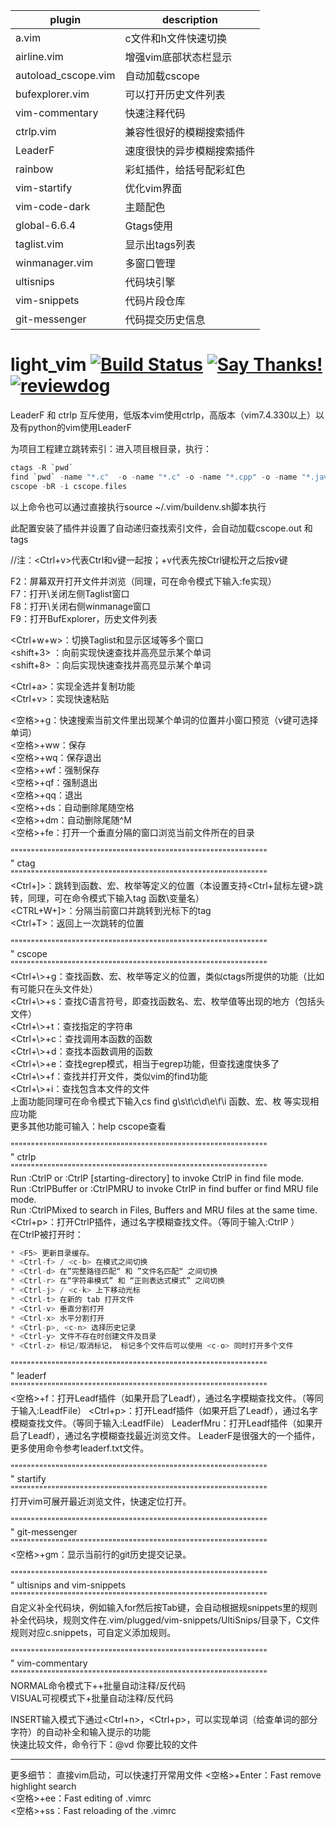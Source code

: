 |  plugin  | description  |
|  ----  | ----  |
| a.vim  | c文件和h文件快速切换 |
| airline.vim  | 增强vim底部状态栏显示 |
| autoload_cscope.vim   | 自动加载cscope |
| bufexplorer.vim  | 可以打开历史文件列表 |
| vim-commentary  | 快速注释代码 |
| ctrlp.vim  | 兼容性很好的模糊搜索插件 |
| LeaderF  | 速度很快的异步模糊搜索插件 |
| rainbow  | 彩虹插件，给括号配彩虹色 |
| vim-startify  | 优化vim界面 |
| vim-code-dark  | 主题配色 |
| global-6.6.4 | Gtags使用 |
| taglist.vim  | 显示出tags列表 |
| winmanager.vim | 多窗口管理 |
| ultisnips  | 代码块引擎 |
| vim-snippets | 代码片段仓库 |
| git-messenger | 代码提交历史信息 |

# light_vim [![Build Status](https://travis-ci.org/vim-airline/vim-airline.svg?branch=master)](https://travis-ci.org/vim-airline/vim-airline) [![Say Thanks!](https://img.shields.io/badge/Say%20Thanks-!-1EAEDB.svg)](https://saythanks.io/to/cb%40256bit.org) [![reviewdog](https://github.com/vim-airline/vim-airline/workflows/reviewdog/badge.svg?branch=master&event=push)](https://github.com/vim-airline/vim-airline/actions?query=workflow%3Areviewdog+event%3Apush+branch%3Amaster)



LeaderF 和 ctrlp 互斥使用，低版本vim使用ctrlp，高版本（vim7.4.330以上）以及有python的vim使用LeaderF


为项目工程建立跳转索引：进入项目根目录，执行：  
```c
ctags -R `pwd`  
find `pwd` -name "*.c"  -o -name "*.c" -o -name "*.cpp" -o -name "*.java" > cscope.files  
cscope -bR -i cscope.files
```

以上命令也可以通过直接执行source ~/.vim/buildenv.sh脚本执行

此配置安装了插件并设置了自动递归查找索引文件，会自动加载cscope.out 和 tags

//注：<Ctrl+v>代表Ctrl和v键一起按；<Ctrl>+v代表先按Ctrl键松开之后按v键

F2：屏幕双开打开文件并浏览（同理，可在命令模式下输入:fe实现）    
F7：打开\关闭左侧Taglist窗口  
F8：打开\关闭右侧winmanage窗口  
F9：打开BufExplorer，历史文件列表

<Ctrl+w+w>：切换Taglist和显示区域等多个窗口  
<shift+3> ：向前实现快速查找并高亮显示某个单词  
<shift+8> ：向后实现快速查找并高亮显示某个单词

<Ctrl+a>：实现全选并复制功能  
<Ctrl+v>：实现快速粘贴

<空格>+g：快速搜索当前文件里出现某个单词的位置并小窗口预览（v键可选择单词）  
<空格>+ww：保存  
<空格>+wq：保存退出  
<空格>+wf：强制保存  
<空格>+qf：强制退出  
<空格>+qq：退出  
<空格>+ds：自动删除尾随空格  
<空格>+dm：自动删除尾随^M  
<空格>+fe：打开一个垂直分隔的窗口浏览当前文件所在的目录  

"""""""""""""""""""""""""""""""""""""""""""""""""""""""""""""""  
" ctag  
"""""""""""""""""""""""""""""""""""""""""""""""""""""""""""""""  
<Ctrl+]>：跳转到函数、宏、枚举等定义的位置（本设置支持<Ctrl+鼠标左键>跳转，同理，可在命令模式下输入tag 函数\变量名）  
<CTRL+W+]>：分隔当前窗口并跳转到光标下的tag  
<Ctrl+T>：返回上一次跳转的位置  

"""""""""""""""""""""""""""""""""""""""""""""""""""""""""""""""  
" cscope  
"""""""""""""""""""""""""""""""""""""""""""""""""""""""""""""""  
<Ctrl+\\>+g：查找函数、宏、枚举等定义的位置，类似ctags所提供的功能（比如有可能只在头文件处）  
<Ctrl+\\>+s：查找C语言符号，即查找函数名、宏、枚举值等出现的地方（包括头文件）  
<Ctrl+\\>+t：查找指定的字符串  
<Ctrl+\\>+c：查找调用本函数的函数  
<Ctrl+\\>+d：查找本函数调用的函数  
<Ctrl+\\>+e：查找egrep模式，相当于egrep功能，但查找速度快多了  
<Ctrl+\\>+f：查找并打开文件，类似vim的find功能  
<Ctrl+\\>+i：查找包含本文件的文件  
上面功能同理可在命令模式下输入cs find g\s\t\c\d\e\f\i 函数、宏、枚 等实现相应功能  
更多其他功能可输入：help cscope查看


"""""""""""""""""""""""""""""""""""""""""""""""""""""""""""""""  
" ctrlp  
"""""""""""""""""""""""""""""""""""""""""""""""""""""""""""""""  
Run :CtrlP or :CtrlP [starting-directory] to invoke CtrlP in find file mode.  
Run :CtrlPBuffer or :CtrlPMRU to invoke CtrlP in find buffer or find MRU file mode.  
Run :CtrlPMixed to search in Files, Buffers and MRU files at the same time.  
<Ctrl+p>：打开CtrlP插件，通过名字模糊查找文件。（等同于输入:CtrlP ）  
在CtrlP被打开时：  
```c
* <F5> 更新目录缓存。
* <Ctrl-f> / <c-b> 在模式之间切换
* <Ctrl-d> 在”完整路径匹配“ 和 ”文件名匹配“ 之间切换
* <Ctrl-r> 在“字符串模式” 和 “正则表达式模式” 之间切换
* <Ctrl-j> / <c-k> 上下移动光标
* <Ctrl-t> 在新的 tab 打开文件
* <Ctrl-v> 垂直分割打开
* <Ctrl-x> 水平分割打开
* <Ctrl-p>, <c-n> 选择历史记录
* <Ctrl-y> 文件不存在时创建文件及目录
* <Ctrl-z> 标记/取消标记， 标记多个文件后可以使用 <c-o> 同时打开多个文件
```

"""""""""""""""""""""""""""""""""""""""""""""""""""""""""""""""  
" leaderf  
"""""""""""""""""""""""""""""""""""""""""""""""""""""""""""""""  
<空格>+f：打开Leadf插件（如果开启了Leadf），通过名字模糊查找文件。（等同于输入:LeadfFile） 
<Ctrl+p>：打开Leadf插件（如果开启了Leadf），通过名字模糊查找文件。（等同于输入:LeadfFile） 
LeaderfMru：打开Leadf插件（如果开启了Leadf），通过名字模糊查找最近浏览文件。
LeaderF是很强大的一个插件，更多使用命令参考leaderf.txt文件。

"""""""""""""""""""""""""""""""""""""""""""""""""""""""""""""""  
" startify  
"""""""""""""""""""""""""""""""""""""""""""""""""""""""""""""""  
打开vim可展开最近浏览文件，快速定位打开。

"""""""""""""""""""""""""""""""""""""""""""""""""""""""""""""""  
" git-messenger  
"""""""""""""""""""""""""""""""""""""""""""""""""""""""""""""""  
<空格>+gm：显示当前行的git历史提交记录。

"""""""""""""""""""""""""""""""""""""""""""""""""""""""""""""""  
" ultisnips and vim-snippets  
"""""""""""""""""""""""""""""""""""""""""""""""""""""""""""""""  
自定义补全代码块，例如输入for然后按Tab键，会自动根据规snippets里的规则补全代码块，规则文件在.vim/plugged/vim-snippets/UltiSnips/目录下，C文件规则对应c.snippets，可自定义添加规则。

"""""""""""""""""""""""""""""""""""""""""""""""""""""""""""""""  
" vim-commentary  
"""""""""""""""""""""""""""""""""""""""""""""""""""""""""""""""  
NORMAL命令模式下<g>+<c>+<c>批量自动注释/反代码  
VISUAL可视模式下<g>+<c>批量自动注释/反代码  

INSERT输入模式下通过<Ctrl+n>，<Ctrl+p>，可以实现单词（给查单词的部分字符）的自动补全和输入提示的功能  
快速比较文件，命令行下：@vd 你要比较的文件

--------------------------------------------------------------------------------------
更多细节： 
直接vim启动，可以快速打开常用文件 
<空格>+Enter：Fast remove highlight search  
<空格>+ee：Fast editing of .vimrc  
<空格>+ss：Fast reloading of the .vimrc  
